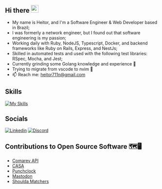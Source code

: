 ## Hi there <img src="https://media.giphy.com/media/hvRJCLFzcasrR4ia7z/giphy.gif" width="25px">
- My name is Heitor, and I'm a Software Engineer & Web Developer based in Brazil;
- I was formerly a network engineer, but I found out that software engineering is my passion;
- Working daily with Ruby, NodeJS, Typescript, Docker, and backend frameworks like Ruby on Rails, Express, and NestJs;
- Skilled in automated tests and used with the following test libraries: RSpec, Mocha, and Jest;
- Currently grinding some Golang knowledge and experience 💪
- Trying to migrate from vscode to nvim 😬
- 📫 Reach me: [heitor711n@gmail.com](mailto:heitor711n@gmail.com)
  
## Skills

<p align="left">
  
[![My Skills](https://skillicons.dev/icons?i=js,ts,nodejs,express,nestjs,jest,ruby,rails,golang,postgres,sqlite,mongodb,dynamodb,heroku,aws&perline=7)](https://skillicons.dev)

</p>


## Socials
[![Linkedin](https://skillicons.dev/icons?i=linkedin)](https://www.linkedin.com/in/heitor-cardozo 'heitor-cardozo')
[![Discord](https://skillicons.dev/icons?i=discord)](https://discordapp.com/users/245363862986162178 'Heitor Cardozo')

## Contributions to Open Source Software 🗺️🖥️
- [Comarev API](https://github.com/comarev/comarev/pull/99)
- [CASA](https://github.com/rubyforgood/casa/pulls?q=is%3Apr+author%3AHeitorMC+is%3Aclosed)
- [Punchclock](https://github.com/Codeminer42/Punchclock/pulls?q=is%3Apr+is%3Aclosed+author%3AHeitorMC)
- [Mastodon](https://github.com/mastodon/mastodon/pulls?q=is%3Apr+is%3Aclosed+author%3AHeitorMC)
- [Shoulda Matchers](https://github.com/thoughtbot/shoulda-matchers/pulls?q=is%3Apr+is%3Aclosed+author%3AHeitorMC)
